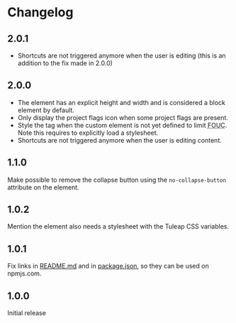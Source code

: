 # Changelog

## 2.0.1

* Shortcuts are not triggered anymore when the user is editing (this is an addition to the fix made in 2.0.0)

## 2.0.0

* The element has an explicit height and width and is considered a block element by default.
* Only display the project flags icon when some project flags are present.
* Style the tag when the custom element is not yet defined to limit <abbr title="flash of unstyled content">FOUC</abbr>.
Note this requires to explicitly load a stylesheet.
* Shortcuts are not triggered anymore when the user is editing content.

## 1.1.0

Make possible to remove the collapse button using the `no-collapse-button` attribute on the element.

## 1.0.2

Mention the element also needs a stylesheet with the Tuleap CSS variables.

## 1.0.1

Fix links in [README.md](./README.md) and in [package.json](./package.json), so they can be used on npmjs.com.

## 1.0.0

Initial release
